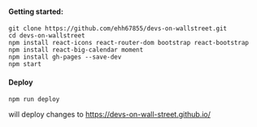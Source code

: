 #### Getting started:
```
git clone https://github.com/ehh67855/devs-on-wallstreet.git
cd devs-on-wallstreet
npm install react-icons react-router-dom bootstrap react-bootstrap 
npm install react-big-calendar moment
npm install gh-pages --save-dev
npm start
```

#### Deploy
```
npm run deploy
```
will deploy changes to https://devs-on-wall-street.github.io/
